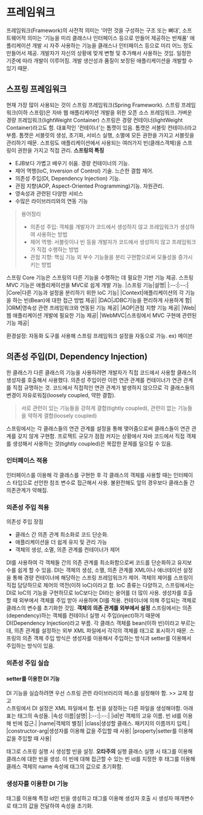 # 프레임워크
프레임워크(Framework)의 사전적 의미는 '어떤 것을 구성하는 구조 또는 뼈대', 소프트웨어적 의미는 '기능을 미리 클래스나 인터페이스 등으로 만들어 제공하는 반제품'
  애플리케이션 개발 시 자주 사용하는 기능을 클래스나 인터페이스 등으로 미리 어느 정도 만들어서 제공. 개발자가 자신의 상황에 맞게 변형 및 추가해서 사용하는 것임.
  일정한 기준에 따라 개발이 이루어짐. 개발 생산성과 품질이 보장된 애플리케이션을 개발할 수 있기 때문.
## 스프링 프레임워크
현재 가장 많이 사용되는 것이 스프링 프레임워크(Spring Framework). 스프링 프레임워크(이하 스프링)은 자바 웹 애플리케이션 개발을 위한 오픈 소스 프레임워크. 가벼운 경량 프레임워크(lightWeight Container)
스프링은 경량 컨테이너(lightWeight Container)라고도 함. 대표적인 '컨테이너'는 톰캣이 있음. 톰캣은 서블릿 컨테이너라고 부름. 톰캣은 서블릿의 생성, 초기화, 서비스 실행, 소멸에 모든 권한을 가지고 서블릿을 관리하기 때문. 스프링도 애플리케이션에서 사용되는 여러가지 빈(클래스객체)을 스프링이 권한을 가지고 직접 관리.
**스프링의 특징**
* EJB보다 가볍고 배우기 쉬움. 경량 컨테이너의 기능.
* 제어 역행(IoC, Inversion of Control) 기술. 느슨한 결합 제어.
* 의존성 주입(DI, Dependency Injection) 기능.
* 관점 지향(AOP, Aspect-Oriented Programming)기능. 자원관리.
* 영속성과 관련된 다양한 서비스
* 수많은 라이브러리와의 연동 기능
> 용어정리
> * 의존성 주입: 객체를 개발자가 코드에서 생성하지 않고 프레임워크가 생성하여 사용하는 방법
> * 제어 역행: 서블릿이나 빈 등을 개발자가 코드에서 생성하지 않고 프레임워크가 직접 수행하는 방법
> * 관점 지향: 핵심 기능 외 부수 기능들을 분리 구현함으로써 모듈성을 증가시키는 방법

스프링 Core 기능은 스프링의 다른 기능을 수행하는 데 필요한 기반 기능 제공.
스프링 MVC 기능은 애플리케이션을 MVC로 쉽게 개발 가능.
|스프링 기능|설명|
|:--:|:--:|
|Core|다른 기능과 설정을 분리하기 위한 IoC 기능|
|Context|애플리케이션의 각 기능을 하는 빈(Bean)에 대한 접근 방법 제공|
|DAO|JDBC기능을 편리하게 사용하게 함|
|ORM|영속성 관련 프레임워크와 연동된 기능 제공|
|AOP|관점 지향 기능 제공|
|Web|웹 애플리케이션 개발에 필요한 기능 제공|
|WebMVC|스프링에서 MVC 구현에 관련된 기능 제공|

환경설정: 자동화 도구를 사용해 스프링 프레임워크 설정을 자동으로 가능. ex) 메이븐

## 의존성 주입(DI, Dependency Injection)
한 클래스가 다른 클래스의 기능을 사용하려면 개발자가 직접 코드에서 사용할 클래스의 생성자를 호출해서 사용했다. 의존성 주입이란 이런 연관 관계를 컨테이너가 연관 관계를 직접 규명하는 것. 코드에서 직접적인 연관 관계가 발생하지 않으므로 각 클래스들의 변경이 자유로워짐(loosely coupled, 약한 결합).
> 서로 관련이 있는 기능들을 강하게 결합(tightly coupled), 관련이 없는 기능들을 약하게 결합(loosely coupled)

스프링에서는 각 클래스들의 연관 관계를 설정을 통해 맺어줌으로써 클래스들이 연관 관계를 갖지 않게 구현함.
프로젝트 규모가 점점 커지는 상황에서 자바 코드에서 직접 객체를 생성해서 사용하는 것(tightly coupled)은 복잡한 문제를 일으킬 수 있음.

### 인터페이스 적용
인터페이스를 이용해 각 클래스를 구현한 후 각 클래스의 객체를 사용할 때는 인터페이스 타입으로 선언한 참조 변수로 접근해서 사용. 불완전해도 앞의 경우보다 클래스들 간 의존관계가 약해짐.

### 의존성 주입 적용
의존성 주입 장점
* 클래스 간 의존 관계 최소화로 코드 단순화.
* 애플리케이션을 더 쉽게 유지 및 관리 가능
* 객체의 생성, 소멸, 의존 관계를 컨테이너가 제어

DI를 사용하여 각 객체들 간의 의존 관계를 최소화함으로써 코드를 단순화하고 유지보수를 쉽게 할 수 있음.
DI는 객체의 생성, 소멸, 의존 관계를 XML이나 애너테이션 설정을 통해 경량 컨테이너에 해당하는 스프링 프레임워크가 제어.
객체의 제어를 스프링이 직접 담당하므로 제어의 역전(이하 IoC)이라고 함. IoC 종류는 다양하고, 스프링에서는 DI로 IoC의 기능을 구현하므로 IoC보다는 DI라는 용어를 더 많이 사용.
생성자를 호출할 때 외부에서 객체를 주입 받아 사용하며 DI를 적용. 컨테이너에 의해 주입되는 객체로 클래스의 변수를 초기화한 것임. **객체의 의존 관계를 외부에서 설정**
스프링에서는 의존(dependency)하는 객체를 컨테이너 실행 시 주입(inject)하기 때문에 DI(Dependency Injection)라고 부름. 각 클래스 객체를 bean(이하 빈)이라고 부르는데, 의존 관계를 설정하는 외부 XML 파일에서 각각의 객체를 <bean> 태그로 표시하기 때문. 스프링의 의존 객체 주입 방식은 생성자를 이용해서 주입하는 방식과 setter를 이용해서 주입하는 방식이 있음.

### 의존성 주입 실습
#### setter를 이용한 DI 기능
DI 기능을 실습하려면 우선 스프링 관련 라이브러리의 패스를 설정해야 함. >> 교제 참고    
스프링에서 DI 설정은 XML 파일에서 함. 빈을 설정하는 다른 파일을 생성해야함.
아래 표는 <bean>태그의 속성들.
|속성 이름|설명|
|:--:|:--:|
|id|빈 객체의 고유 이름. 빈 id를 이용해 빈에 접근.|
|name|객체의 별칭|
|class|생성할 클래스. 패키지의 이름까지 입력.|
|constructor-arg|생성자를 이용해 값을 주입할 때 사용|
|property|setter를 이용해 값을 주입할 때 사용|


<beans> 태그로 스프링 실행 시 생성할 빈을 설정. **오타주의**
실행 클래스 실행 시 <bean> 태그를 이용해 클래스에 대한 빈을 생성. 이 빈에 대해 접근할 수 있는 빈 id를 지정한 후 <property> 태그를 이용해 클래스 객체의 name 속성에 <value> 태그의 값으로 초기화함.

### 생성자를 이용한 DI 기능
<bean> 태그를 이용해 특정 id인 빈을 생성하고 <constructor-arg> 태그를 이용해 생성자 호출 시 생성자 매개변수로 <value> 태그의 값을 전달하여 속성을 초기화.
